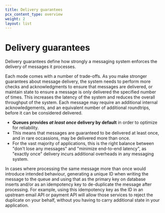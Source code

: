 ```yaml
---
title: Delivery guarantees
pcx_content_type: overview
weight: 2
layout: list
---
```


# Delivery guarantees

Delivery guarantees define how strongly a messaging system enforces the delivery of messages it processes.

Each mode comes with a number of trade-offs. As you make stronger guarantees about message delivery, the system needs to perform more checks and acknowledgments to ensure that messages are delivered, or maintain state to ensure a message is only delivered the specified number of times. This increases the latency of the system and reduces the overall throughput of the system. Each message may require an additional internal acknowledgements, and an equivalent number of additional roundtrips, before it can be considered delivered.

* **Queues provides _at least once_ delivery by default** in order to optimize for reliability.
* This means that messages are guaranteed to be delivered at least once, and in rare occassions, may be delivered more than once.
* For the vast majority of applications, this is the right balance between "don't lose any messages" and "minimize end-to-end latency", as "exactly once" delivery incurs additional overheads in any messaging system.

In cases where processing the same message more than once would introduce intended behaviour, generating a unique ID when writing the message to the queue and using that as the primary key on database inserts and/or as an idempotency key to de-duplicate the message after processing. For example, using this idempotency key as the ID in an upstream email API or payment API will allow those services to reject the duplicate on your behalf, without you having to carry additional state in your application.

